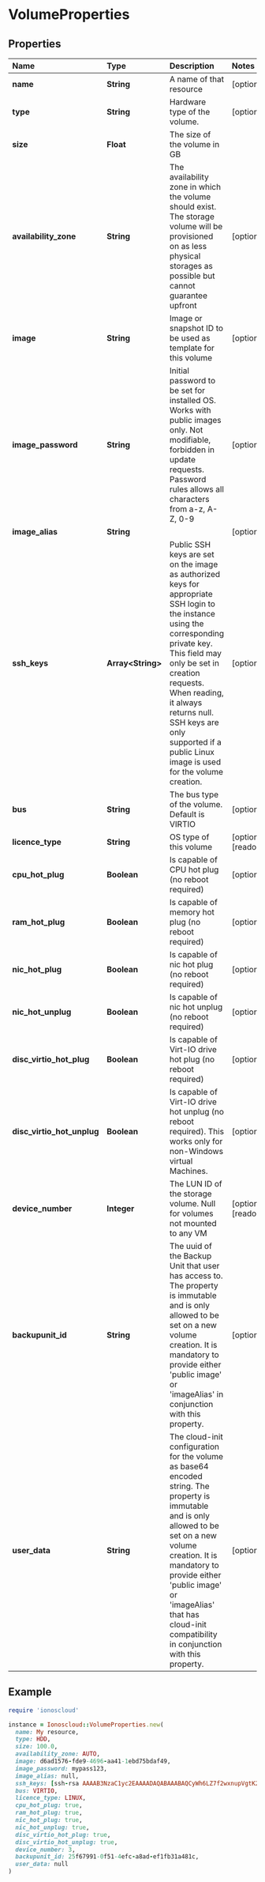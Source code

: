 # VolumeProperties

## Properties

| Name | Type | Description | Notes |
| :--- | :--- | :--- | :--- |
| **name** | **String** | A name of that resource | \[optional\] |
| **type** | **String** | Hardware type of the volume. | \[optional\] |
| **size** | **Float** | The size of the volume in GB |  |
| **availability\_zone** | **String** | The availability zone in which the volume should exist. The storage volume will be provisioned on as less physical storages as possible but cannot guarantee upfront | \[optional\] |
| **image** | **String** | Image or snapshot ID to be used as template for this volume | \[optional\] |
| **image\_password** | **String** | Initial password to be set for installed OS. Works with public images only. Not modifiable, forbidden in update requests. Password rules allows all characters from a-z, A-Z, 0-9 | \[optional\] |
| **image\_alias** | **String** |  | \[optional\] |
| **ssh\_keys** | **Array&lt;String&gt;** | Public SSH keys are set on the image as authorized keys for appropriate SSH login to the instance using the corresponding private key. This field may only be set in creation requests. When reading, it always returns null. SSH keys are only supported if a public Linux image is used for the volume creation. | \[optional\] |
| **bus** | **String** | The bus type of the volume. Default is VIRTIO | \[optional\] |
| **licence\_type** | **String** | OS type of this volume | \[optional\]\[readonly\] |
| **cpu\_hot\_plug** | **Boolean** | Is capable of CPU hot plug \(no reboot required\) | \[optional\] |
| **ram\_hot\_plug** | **Boolean** | Is capable of memory hot plug \(no reboot required\) | \[optional\] |
| **nic\_hot\_plug** | **Boolean** | Is capable of nic hot plug \(no reboot required\) | \[optional\] |
| **nic\_hot\_unplug** | **Boolean** | Is capable of nic hot unplug \(no reboot required\) | \[optional\] |
| **disc\_virtio\_hot\_plug** | **Boolean** | Is capable of Virt-IO drive hot plug \(no reboot required\) | \[optional\] |
| **disc\_virtio\_hot\_unplug** | **Boolean** | Is capable of Virt-IO drive hot unplug \(no reboot required\). This works only for non-Windows virtual Machines. | \[optional\] |
| **device\_number** | **Integer** | The LUN ID of the storage volume. Null for volumes not mounted to any VM | \[optional\]\[readonly\] |
| **backupunit\_id** | **String** | The uuid of the Backup Unit that user has access to. The property is immutable and is only allowed to be set on a new volume creation. It is mandatory to provide either 'public image' or 'imageAlias' in conjunction with this property. | \[optional\] |
| **user\_data** | **String** | The cloud-init configuration for the volume as base64 encoded string. The property is immutable and is only allowed to be set on a new volume creation. It is mandatory to provide either 'public image' or 'imageAlias' that has cloud-init compatibility in conjunction with this property. | \[optional\] |

## Example

```ruby
require 'ionoscloud'

instance = Ionoscloud::VolumeProperties.new(
  name: My resource,
  type: HDD,
  size: 100.0,
  availability_zone: AUTO,
  image: d6ad1576-fde9-4696-aa41-1ebd75bdaf49,
  image_password: mypass123,
  image_alias: null,
  ssh_keys: [ssh-rsa AAAAB3NzaC1yc2EAAAADAQABAAABAQCyWh6LZ7f2wxnupVgtK2096bc69Vv9uT2A58lwN3ol0A6mxqlT0f4M1NbarVUxa+MVdxBLud5PvlkbYc9mY91OyzLGZMfVWvhAYz/tJSsDtsgRUl0GFVv332zDWk0i+mAVy0N408OORm5XqV6zvIDaiB/jopyjemUp2rnP7pXU4+98ilZw6ef9DF9y4YZ64mchL5//rcrGm1Lff3pC75X/polGONHeG6m4Vs8eIu+0epJ4PJBxO+rwRYp1zMnn90UCk21KvTcYops2cte7ouXQwkGUq3vmXxnSdvuivK/4JNoFQBsaGV974hDmloS5LOvSJjKpXs8Ed437ln712345, ssh-rsa AAAAB3NzaC1yc2EAAAADAQABAAABAQCyWh6LZ7f2wxnupVgtK2096bc69Vv9uT2A58lwN3ol0A6mxqlT0f4M1NbarVUxa+MVdxBLud5PvlkbYc9mY91OyzLGZMfVWvhAYz/tJSsDtsgRUl0GFVv332zDWk0i+mAVy0N408OORm5XqV6zvIDaiB/jopyjemUp2rnP7pXU4+98ilZw6ef9DF9y4YZ64mchL5//rcrGm1Lff3pC75X/polGONHeG6m4Vs8eIu+0epJ4PJBxO+rwRYp1zMnn90UCk21KvTcYops2cte7ouXQwkGUq3vmXxnSdvuivK/asdfghjkjhyutry545tgvbn76e4rf43],
  bus: VIRTIO,
  licence_type: LINUX,
  cpu_hot_plug: true,
  ram_hot_plug: true,
  nic_hot_plug: true,
  nic_hot_unplug: true,
  disc_virtio_hot_plug: true,
  disc_virtio_hot_unplug: true,
  device_number: 3,
  backupunit_id: 25f67991-0f51-4efc-a8ad-ef1fb31a481c,
  user_data: null
)
```

